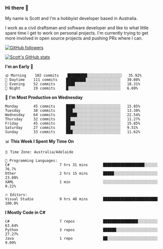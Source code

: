 ### Hi there 👋

My name is Scott and I'm a hobbyist developer based in Australia.

I work as a civil draftsman and software developer and like to what little spare time I get to work on personal projects. I'm currently trying to get more involved in open source projects and pushing PRs where I can. 

[![GitHub followers](https://img.shields.io/github/followers/puppetsw?label=Follow&style=social)](https://github.com/puppetsw?tab=followers)

[![Scott's GitHub stats](https://github-readme-stats.vercel.app/api?username=puppetsw&show_icons=true&theme=dark)](https://github.com/anuraghazra/github-readme-stats)

<!--START_SECTION:waka-->
**I'm an Early 🐤** 

```text
🌞 Morning    102 commits    █████████░░░░░░░░░░░░░░░░   35.92% 
🌆 Daytime    111 commits    █████████░░░░░░░░░░░░░░░░   39.08% 
🌃 Evening    52 commits     ████░░░░░░░░░░░░░░░░░░░░░   18.31% 
🌙 Night      19 commits     █░░░░░░░░░░░░░░░░░░░░░░░░   6.69%

```
📅 **I'm Most Productive on Wednesday** 

```text
Monday       45 commits     ████░░░░░░░░░░░░░░░░░░░░░   15.85% 
Tuesday      38 commits     ███░░░░░░░░░░░░░░░░░░░░░░   13.38% 
Wednesday    64 commits     █████░░░░░░░░░░░░░░░░░░░░   22.54% 
Thursday     32 commits     ██░░░░░░░░░░░░░░░░░░░░░░░   11.27% 
Friday       45 commits     ████░░░░░░░░░░░░░░░░░░░░░   15.85% 
Saturday     27 commits     ██░░░░░░░░░░░░░░░░░░░░░░░   9.51% 
Sunday       33 commits     ███░░░░░░░░░░░░░░░░░░░░░░   11.62%

```


📊 **This Week I Spent My Time On** 

```text
⌚︎ Time Zone: Australia/Adelaide

💬 Programming Languages: 
C#                       7 hrs 31 mins       ███████████████████░░░░░░   76.7% 
Other                    2 hrs 15 mins       █████░░░░░░░░░░░░░░░░░░░░   23.08% 
XAML                     1 min               ░░░░░░░░░░░░░░░░░░░░░░░░░   0.22%

🔥 Editors: 
Visual Studio            9 hrs 48 mins       █████████████████████████   100.0%

```

**I Mostly Code in C#** 

```text
C#                       7 repos             ████████████████░░░░░░░░░   63.64% 
Python                   3 repos             ██████░░░░░░░░░░░░░░░░░░░   27.27% 
Java                     1 repo              ██░░░░░░░░░░░░░░░░░░░░░░░   9.09%

```



<!--END_SECTION:waka-->

<!--
**puppetsw/puppetsw** is a ✨ _special_ ✨ repository because its `README.md` (this file) appears on your GitHub profile.

Here are some ideas to get you started:

- 🔭 I’m currently working on ...
- 🌱 I’m currently learning ...
- 👯 I’m looking to collaborate on ...
- 🤔 I’m looking for help with ...
- 💬 Ask me about ...
- 📫 How to reach me: ...
- 😄 Pronouns: ...
- ⚡ Fun fact: ...
-->
